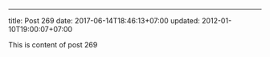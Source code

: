 ---
title: Post 269
date: 2017-06-14T18:46:13+07:00
updated: 2012-01-10T19:00:07+07:00

This is content of post 269